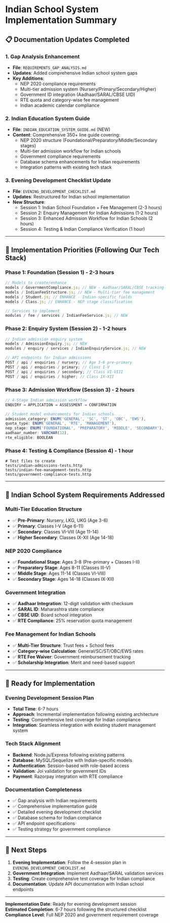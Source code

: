 # Indian School System Implementation Summary

## 📋 **Documentation Updates Completed**

### **1. Gap Analysis Enhancement**

- **File**: `REQUIREMENTS_GAP_ANALYSIS.md`
- **Updates**: Added comprehensive Indian school system gaps
- **Key Additions**:
   - NEP 2020 compliance requirements
   - Multi-tier admission system (Nursery/Primary/Secondary/Higher)
   - Government ID integration (Aadhaar/SARAL/CBSE UID)
   - RTE quota and category-wise fee management
   - Indian academic calendar compliance

### **2. Indian Education System Guide**

- **File**: `INDIAN_EDUCATION_SYSTEM_GUIDE.md` (NEW)
- **Content**: Comprehensive 350+ line guide covering:
   - NEP 2020 structure (Foundational/Preparatory/Middle/Secondary stages)
   - Multi-tier admission workflow for Indian schools
   - Government compliance requirements
   - Database schema enhancements for Indian requirements
   - Integration patterns with existing tech stack

### **3. Evening Development Checklist Update**

- **File**: `EVENING_DEVELOPMENT_CHECKLIST.md`
- **Updates**: Restructured for Indian school implementation
- **New Structure**:
   - Session 1: Indian School Foundation + Fee Management (2-3 hours)
   - Session 2: Enquiry Management for Indian Admissions (1-2 hours)
   - Session 3: Enhanced Admission Workflow for Indian Schools (2 hours)
   - Session 4: Testing & Indian Compliance Verification (1 hour)

---

## 🎯 **Implementation Priorities (Following Our Tech Stack)**

### **Phase 1: Foundation (Session 1) - 2-3 hours**

```javascript
// Models to create/enhance
models / GovernmentCompliance.js; // NEW - Aadhaar/SARAL/CBSE tracking
models / IndianFeeStructure.js; // NEW - Multi-tier fee management
models / Student.js; // ENHANCE - Indian-specific fields
models / Class.js; // ENHANCE - NEP stage classification

// Services to implement
modules / fee / services / IndianFeeService.js; // NEW
```

### **Phase 2: Enquiry System (Session 2) - 1-2 hours**

```javascript
// Indian admission enquiry system
models / AdmissionEnquiry.js; // NEW
modules / enquiry / services / IndianEnquiryService.js; // NEW

// API endpoints for Indian admissions
POST / api / enquiries / nursery; // Age 3-6 pre-primary
POST / api / enquiries / primary; // Class I-V
POST / api / enquiries / secondary; // Class VI-VIII
POST / api / enquiries / higher; // Class IX-XII
```

### **Phase 3: Admission Workflow (Session 3) - 2 hours**

```javascript
// 4-Stage Indian admission workflow
ENQUIRY → APPLICATION → ASSESSMENT → CONFIRMATION

// Student model enhancements for Indian schools
admission_category: ENUM('GENERAL', 'SC', 'ST', 'OBC', 'EWS'),
quota_type: ENUM('GENERAL', 'RTE', 'MANAGEMENT'),
nep_stage: ENUM('FOUNDATIONAL', 'PREPARATORY', 'MIDDLE', 'SECONDARY'),
aadhaar_number: VARCHAR(12),
rte_eligible: BOOLEAN
```

### **Phase 4: Testing & Compliance (Session 4) - 1 hour**

```http
# Test files to create
tests/indian-admissions-tests.http
tests/indian-fee-management-tests.http
tests/government-compliance-tests.http
```

---

## 🏫 **Indian School System Requirements Addressed**

### **Multi-Tier Education Structure**

- ✅ **Pre-Primary**: Nursery, LKG, UKG (Age 3-6)
- ✅ **Primary**: Classes I-V (Age 6-11)
- ✅ **Secondary**: Classes VI-VIII (Age 11-14)
- ✅ **Higher Secondary**: Classes IX-XII (Age 14-18)

### **NEP 2020 Compliance**

- ✅ **Foundational Stage**: Ages 3-8 (Pre-primary + Classes I-II)
- ✅ **Preparatory Stage**: Ages 8-11 (Classes III-V)
- ✅ **Middle Stage**: Ages 11-14 (Classes VI-VIII)
- ✅ **Secondary Stage**: Ages 14-18 (Classes IX-XII)

### **Government Integration**

- ✅ **Aadhaar Integration**: 12-digit validation with checksum
- ✅ **SARAL ID**: Maharashtra state compliance
- ✅ **CBSE UID**: Board school integration
- ✅ **RTE Compliance**: 25% reservation quota management

### **Fee Management for Indian Schools**

- ✅ **Multi-Tier Structure**: Trust fees + School fees
- ✅ **Category-wise Calculation**: General/SC/ST/OBC/EWS rates
- ✅ **RTE Fee Waiver**: Government reimbursement tracking
- ✅ **Scholarship Integration**: Merit and need-based support

---

## 🚀 **Ready for Implementation**

### **Evening Development Session Plan**

- **Total Time**: 6-7 hours
- **Approach**: Incremental implementation following existing architecture
- **Testing**: Comprehensive test coverage for Indian compliance
- **Integration**: Seamless integration with existing student management system

### **Tech Stack Alignment**

- **Backend**: Node.js/Express following existing patterns
- **Database**: MySQL/Sequelize with Indian-specific models
- **Authentication**: Session-based with role-based access
- **Validation**: Joi validation for government IDs
- **Payment**: Razorpay integration with RTE compliance

### **Documentation Completeness**

- ✅ Gap analysis with Indian requirements
- ✅ Comprehensive implementation guide
- ✅ Detailed evening development checklist
- ✅ Database schema for Indian compliance
- ✅ API endpoint specifications
- ✅ Testing strategy for government compliance

---

## 📝 **Next Steps**

1. **Evening Implementation**: Follow the 4-session plan in `EVENING_DEVELOPMENT_CHECKLIST.md`
2. **Government Integration**: Implement Aadhaar/SARAL validation services
3. **Testing**: Create comprehensive test coverage for Indian compliance
4. **Documentation**: Update API documentation with Indian school endpoints

---

**Implementation Date**: Ready for evening development session  
**Estimated Completion**: 6-7 hours following the structured checklist  
**Compliance Level**: Full NEP 2020 and government requirement coverage
